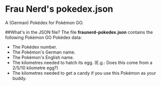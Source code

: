 # Frau Nerd's pokedex.json
A (German) Pokédex for Pokémon GO.

##What's in the JSON file?
The file **fraunerd-pokedex.json** contains the following Pokémon GO Pokédex data:
- The Pokédex number.
- The Pokémon's German name.
- The Pokémon's English name.
- The kilometres needed to hatch its egg. (E.g.: Does this come from a 2/5/10 kilometre egg?)
- The kilometres needed to get a candy if you use this Pokémon as your buddy.


